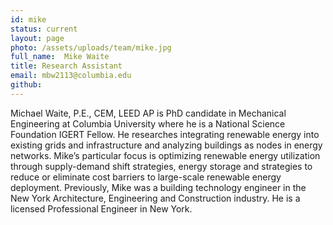 ```yaml
---
id: mike
status: current
layout: page
photo: /assets/uploads/team/mike.jpg
full_name:  Mike Waite
title: Research Assistant
email: mbw2113@columbia.edu
github: 
---
```

Michael Waite, P.E., CEM, LEED AP is PhD candidate in Mechanical Engineering at Columbia University where he is a National Science Foundation IGERT Fellow. He researches integrating renewable energy into existing grids and infrastructure and analyzing buildings as nodes in energy networks. Mike’s particular focus is optimizing renewable energy utilization through supply-demand shift strategies, energy storage and strategies to reduce or eliminate cost barriers to large-scale renewable energy deployment. Previously, Mike was a building technology engineer in the New York Architecture, Engineering and Construction industry. He is a licensed Professional Engineer in New York.
